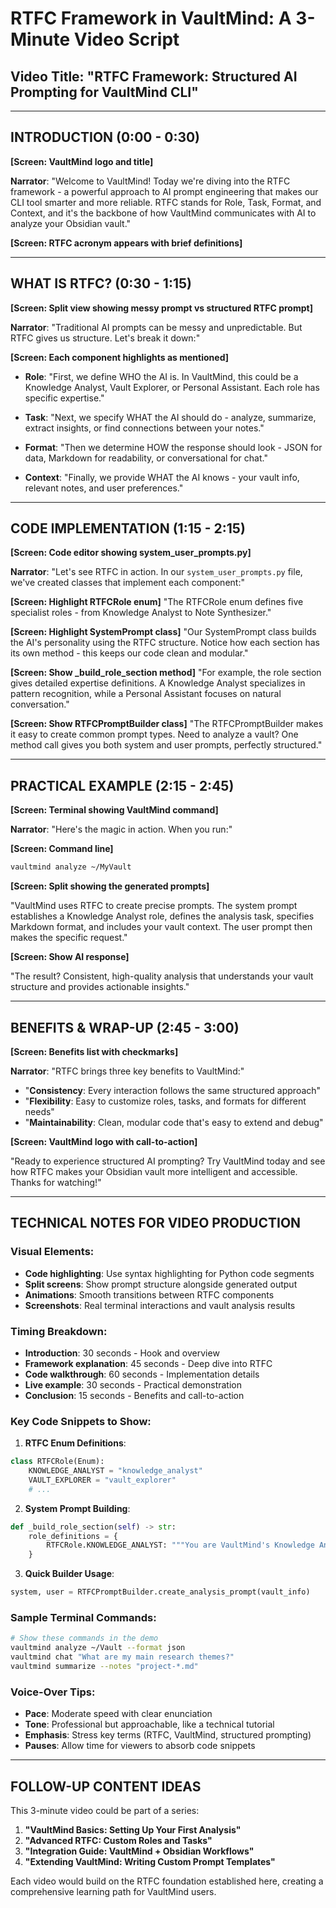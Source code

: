 # RTFC Framework in VaultMind: A 3-Minute Video Script

## Video Title: "RTFC Framework: Structured AI Prompting for VaultMind CLI"

---

## INTRODUCTION (0:00 - 0:30)

**[Screen: VaultMind logo and title]**

**Narrator**: "Welcome to VaultMind! Today we're diving into the RTFC framework - a powerful approach to AI prompt engineering that makes our CLI tool smarter and more reliable. RTFC stands for Role, Task, Format, and Context, and it's the backbone of how VaultMind communicates with AI to analyze your Obsidian vault."

**[Screen: RTFC acronym appears with brief definitions]**

---

## WHAT IS RTFC? (0:30 - 1:15)

**[Screen: Split view showing messy prompt vs structured RTFC prompt]**

**Narrator**: "Traditional AI prompts can be messy and unpredictable. But RTFC gives us structure. Let's break it down:"

**[Screen: Each component highlights as mentioned]**

- **Role**: "First, we define WHO the AI is. In VaultMind, this could be a Knowledge Analyst, Vault Explorer, or Personal Assistant. Each role has specific expertise."

- **Task**: "Next, we specify WHAT the AI should do - analyze, summarize, extract insights, or find connections between your notes."

- **Format**: "Then we determine HOW the response should look - JSON for data, Markdown for readability, or conversational for chat."

- **Context**: "Finally, we provide WHAT the AI knows - your vault info, relevant notes, and user preferences."

---

## CODE IMPLEMENTATION (1:15 - 2:15)

**[Screen: Code editor showing system_user_prompts.py]**

**Narrator**: "Let's see RTFC in action. In our `system_user_prompts.py` file, we've created classes that implement each component:"

**[Screen: Highlight RTFCRole enum]**
"The RTFCRole enum defines five specialist roles - from Knowledge Analyst to Note Synthesizer."

**[Screen: Highlight SystemPrompt class]**
"Our SystemPrompt class builds the AI's personality using the RTFC structure. Notice how each section has its own method - this keeps our code clean and modular."

**[Screen: Show _build_role_section method]**
"For example, the role section gives detailed expertise definitions. A Knowledge Analyst specializes in pattern recognition, while a Personal Assistant focuses on natural conversation."

**[Screen: Show RTFCPromptBuilder class]**
"The RTFCPromptBuilder makes it easy to create common prompt types. Need to analyze a vault? One method call gives you both system and user prompts, perfectly structured."

---

## PRACTICAL EXAMPLE (2:15 - 2:45)

**[Screen: Terminal showing VaultMind command]**

**Narrator**: "Here's the magic in action. When you run:"

**[Screen: Command line]**
```bash
vaultmind analyze ~/MyVault
```

**[Screen: Split showing the generated prompts]**

"VaultMind uses RTFC to create precise prompts. The system prompt establishes a Knowledge Analyst role, defines the analysis task, specifies Markdown format, and includes your vault context. The user prompt then makes the specific request."

**[Screen: Show AI response]**

"The result? Consistent, high-quality analysis that understands your vault structure and provides actionable insights."

---

## BENEFITS & WRAP-UP (2:45 - 3:00)

**[Screen: Benefits list with checkmarks]**

**Narrator**: "RTFC brings three key benefits to VaultMind:"

- "**Consistency**: Every interaction follows the same structured approach"
- "**Flexibility**: Easy to customize roles, tasks, and formats for different needs"  
- "**Maintainability**: Clean, modular code that's easy to extend and debug"

**[Screen: VaultMind logo with call-to-action]**

"Ready to experience structured AI prompting? Try VaultMind today and see how RTFC makes your Obsidian vault more intelligent and accessible. Thanks for watching!"

---

## TECHNICAL NOTES FOR VIDEO PRODUCTION

### Visual Elements:
- **Code highlighting**: Use syntax highlighting for Python code segments
- **Split screens**: Show prompt structure alongside generated output
- **Animations**: Smooth transitions between RTFC components
- **Screenshots**: Real terminal interactions and vault analysis results

### Timing Breakdown:
- **Introduction**: 30 seconds - Hook and overview
- **Framework explanation**: 45 seconds - Deep dive into RTFC
- **Code walkthrough**: 60 seconds - Implementation details
- **Live example**: 30 seconds - Practical demonstration
- **Conclusion**: 15 seconds - Benefits and call-to-action

### Key Code Snippets to Show:

1. **RTFC Enum Definitions**:
```python
class RTFCRole(Enum):
    KNOWLEDGE_ANALYST = "knowledge_analyst"
    VAULT_EXPLORER = "vault_explorer"
    # ...
```

2. **System Prompt Building**:
```python
def _build_role_section(self) -> str:
    role_definitions = {
        RTFCRole.KNOWLEDGE_ANALYST: """You are VaultMind's Knowledge Analyst..."""
    }
```

3. **Quick Builder Usage**:
```python
system, user = RTFCPromptBuilder.create_analysis_prompt(vault_info)
```

### Sample Terminal Commands:
```bash
# Show these commands in the demo
vaultmind analyze ~/Vault --format json
vaultmind chat "What are my main research themes?" 
vaultmind summarize --notes "project-*.md"
```

### Voice-Over Tips:
- **Pace**: Moderate speed with clear enunciation
- **Tone**: Professional but approachable, like a technical tutorial
- **Emphasis**: Stress key terms (RTFC, VaultMind, structured prompting)
- **Pauses**: Allow time for viewers to absorb code snippets

---

## FOLLOW-UP CONTENT IDEAS

This 3-minute video could be part of a series:

1. **"VaultMind Basics: Setting Up Your First Analysis"**
2. **"Advanced RTFC: Custom Roles and Tasks"** 
3. **"Integration Guide: VaultMind + Obsidian Workflows"**
4. **"Extending VaultMind: Writing Custom Prompt Templates"**

Each video would build on the RTFC foundation established here, creating a comprehensive learning path for VaultMind users.
